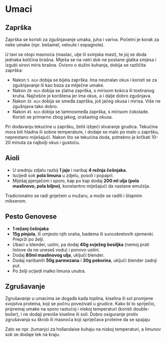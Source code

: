 # Umaci

## Zaprška

Zaprška se koristi za zgušnjavanje umaka, juha i variva. Početni je korak za neke umake (npr. bešamel, veloute i espagnole).

U tavi se otopi masnoća (maslac, ulje ili svinjska mast), te joj se doda jednaka količina brašna. Miješa se na vatri dok ne postane glatka smjesa i izgubi sirovi miris brašna. Ovisno o dužini kuhanja, dobija se različita zaprška:
* Nakon `5 min` dobija se bijela zaprška. Ima neutralan okus i koristi se za zgušnjavanje ili kao baza za mliječne umake.
* Nakon `20 min` dobija se zlatna zaprška, s mirisom kokica ili tostiranog kruha. Najčešće je korištena jer ima okus, a i dalje dobro zgušnjava.
* Nakon `35 min` dobija se smeđa zaprška, još jačeg okusa i mirisa. Više ne zgušnjava tako dobro.
* Nakon `45 min` dobija se tamnosmeđa zaprška, s mirisom čokolade. Koristi se primarno zbog jakog, orašastog okusa.

Pri dodavanju tekućine u zapršku, želiš izbjeći stvaranje grudica. Tekućina mora biti hladna ili sobne temperature, i dodaje se malo po malo u zapršku, neprestano miješajući. Nakon što se tekućina doda, potrebno je krčkati 10-20 minuta za najbolji okus i gustoću.

## Aioli

* U srednju zdjelu razbij **1 jaje** i naribaj **4 režnja češnjaka**.
* Iscijedi sok **pola limuna** u zdjelu, posoli i popapri.
* Miješaj pjenjačom i sporo, kap po kap dodaj **200 ml ulja (pola maslinovo, pola biljno)**, konstantno miješajući da nastane emulzija.

Tradicionalno se radi gnječem u mužaru, a može se raditi i štapnim mikserom.

## Pesto Genovese

* **1 režanj češnjaka**
* **15g pinjola**, ili umjesto njih oraha, badema ili suncokretovih sjemenki. Preprži po želji.
* Ubaci u blender, usitni, pa dodaj **40g svježeg bosiljka** (nemoj prati listove da ne uneseš vodu) i ponovo usitni.
* Dodaj **80ml maslinovog ulja**, uključi blender.
* Dodaj naribanih **50g parmezana** i **30g pekorina**, uključi blender zadnji put.
* Po želji ocijedi malko limuna unutra.

## Zgrušavanje

Zgrušavanje u umacima se događa kada toplina, kiselina ili sol promjene svojstva proteina, koji se počnu povezivati u grudice. Kako bi to spriječio, pripremaj umake na sporo rastućoj i niskoj temperaturi (koristi double-boiler), i ne dodaji previše kiseline ili soli. Dobro osiguranje protiv zgrušavanja su škrob ili masnoća koji spriječava proteine da se spajaju

Zato se npr. žumanjci za hollandaise kuhaju na niskoj temperaturi, a limunov sok se dodaje tek na kraju.
